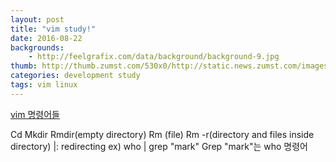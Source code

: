 ```yaml
---
layout: post
title: "vim study!"
date: 2016-08-22
backgrounds:
    - http://feelgrafix.com/data/background/background-9.jpg
thumb: http://thumb.zumst.com/530x0/http://static.news.zumst.com/images/97/2016/08/24/a7d6f8e08c8f4cea9b34b147f97d7dd9.jpg
categories: development study
tags: vim linux
---
```


[vim 명령어들](http://computers.tutsplus.com/tutorials/vim-for-beginners--cms-21118)

Cd
Mkdir
Rmdir(empty directory)
Rm (file)
Rm -r(directory and files inside directory)
|: redirecting
ex) who | grep "mark"
Grep "mark"는 who 명령어 
 
